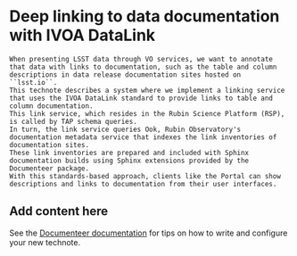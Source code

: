 # Deep linking to data documentation with IVOA DataLink

```{abstract}
When presenting LSST data through VO services, we want to annotate that data with links to documentation, such as the table and column descriptions in data release documentation sites hosted on ``lsst.io``.
This technote describes a system where we implement a linking service that uses the IVOA DataLink standard to provide links to table and column documentation.
This link service, which resides in the Rubin Science Platform (RSP), is called by TAP schema queries.
In turn, the link service queries Ook, Rubin Observatory's documentation metadata service that indexes the link inventories of documentation sites.
These link inventories are prepared and included with Sphinx documentation builds using Sphinx extensions provided by the Documenteer package.
With this standards-based approach, clients like the Portal can show descriptions and links to documentation from their user interfaces.
```

## Add content here

See the [Documenteer documentation](https://documenteer.lsst.io/technotes/index.html) for tips on how to write and configure your new technote.
